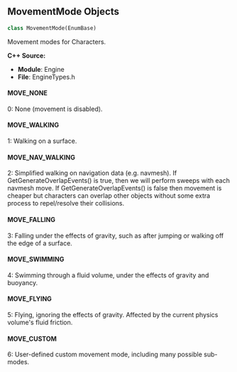 ## MovementMode Objects

```python
class MovementMode(EnumBase)
```

Movement modes for Characters.

**C++ Source:**

- **Module**: Engine
- **File**: EngineTypes.h

<a id="unreal.MovementMode.MOVE_NONE"></a>

#### MOVE_NONE

0: None (movement is disabled).

<a id="unreal.MovementMode.MOVE_WALKING"></a>

#### MOVE_WALKING

1: Walking on a surface.

<a id="unreal.MovementMode.MOVE_NAV_WALKING"></a>

#### MOVE_NAV_WALKING

2: Simplified walking on navigation data (e.g. navmesh).
If GetGenerateOverlapEvents() is true, then we will perform sweeps with each navmesh move.
If GetGenerateOverlapEvents() is false then movement is cheaper but characters can overlap other objects without some extra process to repel/resolve their collisions.

<a id="unreal.MovementMode.MOVE_FALLING"></a>

#### MOVE_FALLING

3: Falling under the effects of gravity, such as after jumping or walking off the edge of a surface.

<a id="unreal.MovementMode.MOVE_SWIMMING"></a>

#### MOVE_SWIMMING

4: Swimming through a fluid volume, under the effects of gravity and buoyancy.

<a id="unreal.MovementMode.MOVE_FLYING"></a>

#### MOVE_FLYING

5: Flying, ignoring the effects of gravity. Affected by the current physics volume's fluid friction.

<a id="unreal.MovementMode.MOVE_CUSTOM"></a>

#### MOVE_CUSTOM

6: User-defined custom movement mode, including many possible sub-modes.

<a id="unreal.AudioComponentPlayState"></a>